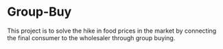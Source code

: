 # Group-Buy
This project is to solve the hike in food prices in the market by connecting the final consumer to the wholesaler through group buying.
